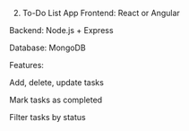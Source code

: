  2. To-Do List App
Frontend: React or Angular

Backend: Node.js + Express

Database: MongoDB

Features:

Add, delete, update tasks

Mark tasks as completed

Filter tasks by status
